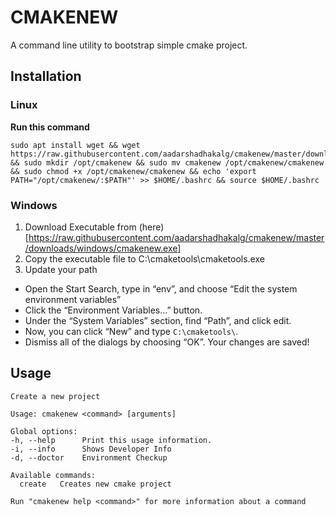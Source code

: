 # CMAKENEW
A command line utility to bootstrap simple cmake project.

## Installation

### Linux

**Run this command**

```
sudo apt install wget && wget https://raw.githubusercontent.com/aadarshadhakalg/cmakenew/master/downloads/linux/cmakenew && sudo mkdir /opt/cmakenew && sudo mv cmakenew /opt/cmakenew/cmakenew && sudo chmod +x /opt/cmakenew/cmakenew && echo 'export PATH="/opt/cmakenew/:$PATH"' >> $HOME/.bashrc && source $HOME/.bashrc

```

### Windows

1. Download Executable from (here)[https://raw.githubusercontent.com/aadarshadhakalg/cmakenew/master/downloads/windows/cmakenew.exe]
2. Copy the executable file to C:\cmaketools\cmaketools.exe
3. Update your path
  - Open the Start Search, type in “env”, and choose “Edit the system environment variables”
  - Click the “Environment Variables…” button.
  - Under the “System Variables” section, find “Path”, and click edit.
  - Now, you can click “New” and type ```C:\cmaketools\```. 
  - Dismiss all of the dialogs by choosing “OK”. Your changes are saved!  

## Usage
```
Create a new project

Usage: cmakenew <command> [arguments]

Global options:
-h, --help      Print this usage information.
-i, --info      Shows Developer Info
-d, --doctor    Environment Checkup

Available commands:
  create   Creates new cmake project

Run "cmakenew help <command>" for more information about a command
```
